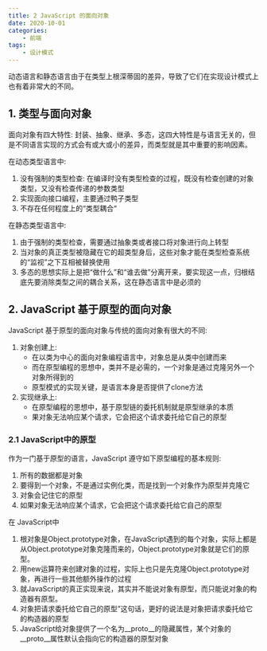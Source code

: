 ```yaml
---
title: 2 JavaScript 的面向对象
date: 2020-10-01
categories:
    - 前端
tags:
	- 设计模式
---
```


动态语言和静态语言由于在类型上根深蒂固的差异，导致了它们在实现设计模式上也有着非常大的不同。

<!-- more -->

## 1. 类型与面向对象
面向对象有四大特性: 封装、抽象、继承、多态，这四大特性是与语言无关的，但是不同语言实现的方式会有或大或小的差异，而类型就是其中重要的影响因素。


在动态类型语言中:
1. 没有强制的类型检查: 在编译时没有类型检查的过程，既没有检查创建的对象类型，又没有检查传递的参数类型
2. 实现面向接口编程，主要通过鸭子类型
3. 不存在任何程度上的“类型耦合“

在静态类型语言中:
1. 由于强制的类型检查，需要通过抽象类或者接口将对象进行向上转型
2. 当对象的真正类型被隐藏在它的超类型身后，这些对象才能在类型检查系统的“监视”之下互相被替换使用
3. 多态的思想实际上是把“做什么”和“谁去做”分离开来，要实现这一点，归根结底先要消除类型之间的耦合关系，这在静态语言中是必须的

## 2. JavaScript 基于原型的面向对象
JavaScript 基于原型的面向对象与传统的面向对象有很大的不同:
1. 对象创建上:
    - 在以类为中心的面向对象编程语言中，对象总是从类中创建而来
    - 而在原型编程的思想中，类并不是必需的，一个对象是通过克隆另外一个对象所得到的
    - 原型模式的实现关键，是语言本身是否提供了clone方法
2. 实现继承上: 
    - 在原型编程的思想中，基于原型链的委托机制就是原型继承的本质
    - 果对象无法响应某个请求，它会把这个请求委托给它自己的原型

### 2.1 JavaScript中的原型
作为一门基于原型的语言，JavaScript 遵守如下原型编程的基本规则:
1. 所有的数据都是对象
2. 要得到一个对象，不是通过实例化类，而是找到一个对象作为原型并克隆它
3. 对象会记住它的原型
4. 如果对象无法响应某个请求，它会把这个请求委托给它自己的原型

在 JavaScript中
1. 根对象是Object.prototype对象，在JavaScript遇到的每个对象，实际上都是从Object.prototype对象克隆而来的，Object.prototype对象就是它们的原型。
2. 用new运算符来创建对象的过程，实际上也只是先克隆Object.prototype对象，再进行一些其他额外操作的过程
3. 就JavaScript的真正实现来说，其实并不能说对象有原型，而只能说对象的构造器有原型。
4. 对象把请求委托给它自己的原型”这句话，更好的说法是对象把请求委托给它的构造器的原型
5. JavaScript给对象提供了一个名为__proto__的隐藏属性，某个对象的__proto__属性默认会指向它的构造器的原型对象